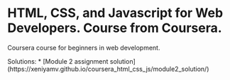 # HTML, CSS, and Javascript for Web Developers. Course from Coursera.
<p>
Coursera course for beginners in web development.
</p>
<p>
Solutions:
* [Module 2 assignment solution](https://xeniyamv.github.io/coursera_html_css_js/module2_solution/)
</p>
